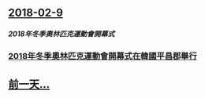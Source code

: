 ## [2018-02-9](/zh/news/2018/02/9/index.md)

##### 2018年冬季奧林匹克運動會開幕式
### [2018年冬季奧林匹克運動會開幕式在韓國平昌郡舉行 ](/zh/news/2018/02/9/2018年冬季奧林匹克運動會開幕式在韓國平昌郡舉行.md)
## [前一天...](/zh/news/2018/02/7/index.md)

